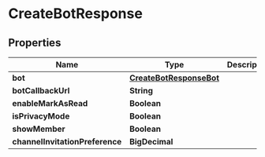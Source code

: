 

# CreateBotResponse


## Properties

Name | Type | Description | Notes
------------ | ------------- | ------------- | -------------
**bot** | [**CreateBotResponseBot**](CreateBotResponseBot.md) |  |  [optional]
**botCallbackUrl** | **String** |  |  [optional]
**enableMarkAsRead** | **Boolean** |  |  [optional]
**isPrivacyMode** | **Boolean** |  |  [optional]
**showMember** | **Boolean** |  |  [optional]
**channelInvitationPreference** | **BigDecimal** |  |  [optional]



